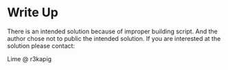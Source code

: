 # Write Up

There is an intended solution because of improper building script.
And the author chose not to public the intended solution. If you are interested at the solution please contact:

Lime @ r3kapig

